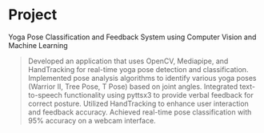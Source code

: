 # Project


Yoga Pose Classification and Feedback System using Computer Vision and Machine Learning

>  Developed an application that uses OpenCV, Mediapipe, and HandTracking for real-time yoga pose detection and classification.
>  Implemented pose analysis algorithms to identify various yoga poses (Warrior II, Tree Pose, T Pose) based on joint angles.
>  Integrated text-to-speech functionality using pyttsx3 to provide verbal feedback for correct posture.
>  Utilized HandTracking to enhance user interaction and feedback accuracy.
>  Achieved real-time pose classification with 95% accuracy on a webcam interface.
